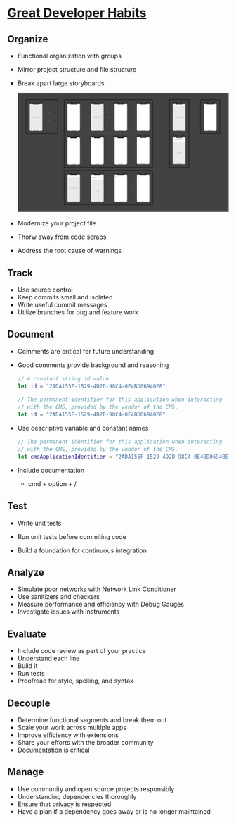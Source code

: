 # [Great Developer Habits](https://developer.apple.com/videos/play/wwdc2019/239/)

## Organize

* Functional organization with groups

* Mirror project structure and file structure

* Break apart large storyboards

  ![image](image/239_1.png)

* Modernize your project file

* Thorw away from code scraps

* Address the root cause of warnings



## Track

* Use source control
* Keep commits small and isolated
* Write useful commit messages
* Utilize branches for bug and feature work



## Document

* Comments are critical for future understanding

* Good comments provide background and reasoning

  ```swift
  // A constant string id value
  let id = "2ADA155F-1529-4D2D-98C4-0E4BD06940E8"
  ```

  ```swift
  // The permanent identifier for this application when interacting
  // with the CMS, provided by the vendor of the CMS.
  let id = "2ADA155F-1529-4D2D-98C4-0E4BD06940E8"
  ```

* Use descriptive variable and constant names

  ```swift
  // The permanent identifier for this application when interacting
  // with the CMS, provided by the vendor of the CMS.
  let cmsApplicationIdentifier = "2ADA155F-1529-4D2D-98C4-0E4BD06940E8"
  ```

* Include documentation

  * cmd + option + /



## Test

* Write unit tests

* Run unit tests before commiting code
* Build a foundation for continuous integration



## Analyze

* Simulate poor networks with Network Link Conditioner
* Use sanitizers and checkers
* Measure performance and efficiency with Debug Gauges
* Investigate issues with Instruments



## Evaluate

* Include code review as part of your practice
* Understand each line
* Build it
* Run tests
* Proofread for style, spelling, and syntax



## Decouple

* Determine functional segments and break them out
* Scale your work across multiple apps
* Improve efficiency with extensions
* Share your efforts with the broader community
* Documentation is critical



## Manage

* Use community and open source projects responsibly
* Understanding dependencies thoroughly
* Ensure that privacy is respected
* Have a plan if a dependency goes away or is no longer maintained